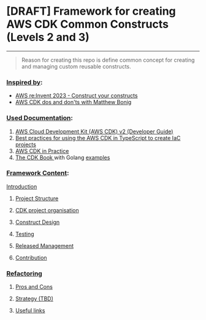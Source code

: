 # [DRAFT] Framework for creating AWS CDK Common Constructs (Levels 2 and 3)

---

> Reason for creating this repo is define common concept for creating and managing custom reusable constructs.

### [Inspired by](inspired-by):

- [AWS re:Invent 2023 - Construct your constructs](https://www.youtube.com/watch?v=ugtsm3Z3VgU)
- [AWS CDK dos and don'ts with Matthew Bonig](https://www.youtube.com/watch?v=V7ENMLvlzu8&t=133s)

### [Used Documentation](used-documentation):

1. [AWS Cloud Development Kit (AWS CDK) v2 (Developer Guide)](https://docs.aws.amazon.com/cdk/v2/guide/constructs.html)
2. [Best practices for using the AWS CDK in TypeScript to create IaC projects](https://docs.aws.amazon.com/pdfs/prescriptive-guidance/latest/best-practices-cdk-typescript-iac/best-practices-cdk-typescript-iac.pdf?did=pg_card-pdf&trk=pg_card-pdf)
3. [AWS CDK in Practice](https://www.amazon.co.uk/AWS-CDK-Practice-Streamline-applications/dp/180181239X)
4. [The CDK Book ](https://www.thecdkbook.com/) with Golang [examples](https://www.go-on-aws.com/infrastructure-as-go/cdk-go/thecdkbook/)

### [Framework Content](content):

[Introduction](./docs/framework/0-introduction.md)

1. [Project Structure](./docs/framework/01-project-structure.md)

2. [CDK project organisation](./docs/framework/02-cdk-project-organisation.md)

3. [Construct Design](./docs/framework/03-construct-design.md)

4. [Testing](./docs/framework/04-testing.md)

5. [Released Management](./docs/framework/05-release-management.md)

6. [Contribution](./docs/framework/06-contribution.md)

### [Refactoring]()

1. [Pros and Cons](./docs/refactoring/pros-and-cons.md)

2. [Strategy (TBD)](./)

3. [Useful links](./docs/refactoring/links.md)
